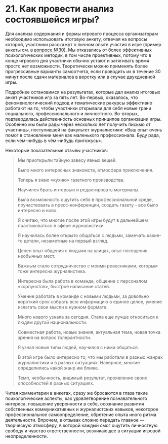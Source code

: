 # 21. Как провести анализ состоявшейся игры?

Для анализа содержания и формы игрового процесса организаторам необходимо использовать итоговую анкету, отвечая на вопросы которой, участники расскажут о личном опыте участия в игре (пример анкеты см. в [вопросе №30](../30.-a-gde-mozhno-posmotret-primery/)). Мы отказались от более эффективных психологических методик, в том числе проективных, потому что в конце игрового дня участники обычно устают и затягивать время просто нет возможности. Теоретически можно применять более прогрессивные варианты самоотчета, если проводить их в течение 30 минут после сдачи материалов в верстку или в случае двухдневной игры.

Подробнее остановимся на результатах, которые дал анализ итоговых анкет участников игр за пять лет. Во-первых, оказалось, что феноменологический подход и тематические ракурсы эффективно работают на то, чтобы участники открывали для себя новые грани социального, профессионального и личностного. Во-вторых, подтвердилась действенность основных принципов организации игры. Особенно мы были рады через несколько лет получить письмо от участницы, поступившей на факультет журналистики: «Ваш опыт очень помог в становлении меня как маленького профессионала. Буду рада, если чем-нибудь в чём-нибудь пригожусь».

Некоторые показательные отзывы участников:

> Мы приоткрыли тайную завесу явных вещей.
>
> Было много интересных знакомств, атмосфера приключения.
>
> Теперь я знаю «кухню» газетного производства.
>
> Научился брать интервью и редактировать материалы.
>
> Была возможность ощутить себя в профессиональной среде, поучаствовать в пресс-конференции, создать газету - все было интересно и ново.
>
> Я считаю, что многие после этой игры будут в дальнейшем практиковаться в сфере журналистики.
>
> Я научилась более открыто общаться с людьми, замечать какие-то детали, незаметные на первый взгляд.
>
> Ценен опыт общения с людьми на улицах, опыт посещения необычных мест.
>
> Важным стало сотрудничество с моими ровесниками, которым тоже интересна журналистика.
>
> Интересна была работа в команде, общение с персоналом «корпунктов», быстрое написание статей.
>
> Умение работать в команде с новыми людьми, за довольно короткий срок собрать всю информацию в единое целое, умение излагать свои мысли в нужном формате.
>
> Много нового узнала за сегодня. Стала еще лучше относиться к людям другой национальности.
>
> Совместная работа, новые знания, актуальная тема, новая точка зрения на вопрос толерантности.
>
> Я узнал новые типы людей, научился с ними общаться.
>
> В этой игре было интересно то, что мы работали в разных жанрах журналистики и в разных ситуациях. Наверное, многие определились какой жанр им ближе.
>
> Темп, необычность, видимый результат, проявление своих способностей в разных ситуациях.

Читая комментарии в анкетах, сразу же бросаются в глаза такие психологические аспекты, как удовлетворение познавательного интереса, повышение уверенности в себе, осознание развития собственных коммуникативных и журналистских навыков, некоторое профессиональное самоопределение, обретение опыта иного ритма деятельности. Впрочем, в отзывах сложно передать главное — творческую атмосферу, в которой каждый смог ощутить личностную свободу и чувство ответственности, возникающее в ситуации игровой неопределенности.
